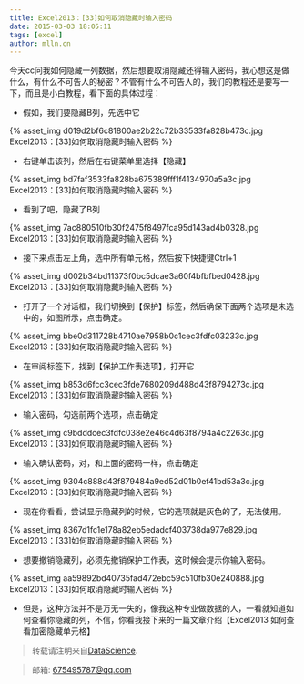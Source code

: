 ```yaml
---
title: Excel2013：[33]如何取消隐藏时输入密码
date: 2015-03-03 18:05:11
tags: [excel]
author: mlln.cn
---
```

今天cc问我如何隐藏一列数据，然后想要取消隐藏还得输入密码，我心想这是做什么，有什么不可告人的秘密？不管有什么不可告人的，我们的教程还是要写一下，而且是小白教程，看下面的具体过程：

- 假如，我们要隐藏B列，先选中它

{% asset_img d019d2bf6c81800ae2b22c72b33533fa828b473c.jpg Excel2013：[33]如何取消隐藏时输入密码 %}

- 右键单击该列，然后在右键菜单里选择【隐藏】

{% asset_img bd7faf3533fa828ba675389fff1f4134970a5a3c.jpg Excel2013：[33]如何取消隐藏时输入密码 %}

- 看到了吧，隐藏了B列

{% asset_img 7ac880510fb30f2475f8497fca95d143ad4b0328.jpg Excel2013：[33]如何取消隐藏时输入密码 %}

- 接下来点击左上角，选中所有单元格，然后按下快捷键Ctrl+1

{% asset_img d002b34bd11373f0bc5dcae3a60f4bfbfbed0428.jpg Excel2013：[33]如何取消隐藏时输入密码 %}

- 打开了一个对话框，我们切换到【保护】标签，然后确保下面两个选项是未选中的，如图所示，点击确定。

{% asset_img bbe0d311728b4710ae7958b0c1cec3fdfc03233c.jpg Excel2013：[33]如何取消隐藏时输入密码 %}

- 在审阅标签下，找到【保护工作表选项】，打开它

{% asset_img b853d6fcc3cec3fde7680209d488d43f8794273c.jpg Excel2013：[33]如何取消隐藏时输入密码 %}

- 输入密码，勾选前两个选项，点击确定

{% asset_img c9bdddcec3fdfc038e2e46c4d63f8794a4c2263c.jpg Excel2013：[33]如何取消隐藏时输入密码 %}

- 输入确认密码，对，和上面的密码一样，点击确定

{% asset_img 9304c888d43f879484a9ed52d01b0ef41bd53a3c.jpg Excel2013：[33]如何取消隐藏时输入密码 %}

- 现在你看看，尝试显示隐藏列的时候，它的选项就是灰色的了，无法使用。

{% asset_img 8367d1fc1e178a82eb5edadcf403738da977e829.jpg Excel2013：[33]如何取消隐藏时输入密码 %}

- 想要撤销隐藏列，必须先撤销保护工作表，这时候会提示你输入密码。

{% asset_img aa59892bd40735fad472ebc59c510fb30e240888.jpg Excel2013：[33]如何取消隐藏时输入密码 %}

- 但是，这种方法并不是万无一失的，像我这种专业做数据的人，一看就知道如何查看你隐藏的列，不信，你看我接下来的一篇文章介绍【Excel2013 如何查看加密隐藏单元格】

> 转载请注明来自[DataScience](http://mlln.cn).

> 邮箱: 675495787@qq.com 
